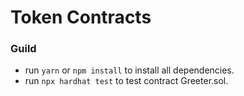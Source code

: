 # Token Contracts

### Guild
- run `yarn` or `npm install` to install all dependencies.
- run `npx hardhat test` to test contract Greeter.sol.